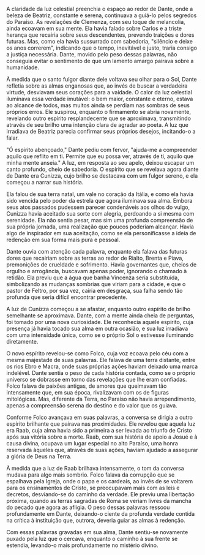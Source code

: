 A claridade da luz celestial preenchia o espaço ao redor de Dante, onde a beleza de Beatriz, constante e serena, continuava a guiá-lo pelos segredos do Paraíso. As revelações de Clemenza, com seu toque de melancolia, ainda ecoavam em sua mente. Ela havia falado sobre Carlos e a triste herança que recairia sobre seus descendentes, prevendo traições e dores futuras. Mas, como ela havia sussurrado com sabedoria, "silêncio e deixe os anos correrem", indicando que o tempo, inevitável e justo, traria consigo a justiça necessária. Dante, movido pelo peso dessas palavras, não conseguia evitar o sentimento de que um lamento amargo pairava sobre a humanidade.

À medida que o santo fulgor diante dele voltava seu olhar para o Sol, Dante refletia sobre as almas enganosas que, ao invés de buscar a verdadeira virtude, desviavam seus corações para a vaidade. O calor da luz celestial iluminava essa verdade imutável: o bem maior, constante e eterno, estava ao alcance de todos, mas muitos ainda se perdiam nas sombras de seus próprios erros. Ele suspirou, enquanto o firmamento se abria novamente, revelando outro espírito resplandecente que se aproximava, transmitindo através de seu brilho uma intenção clara de agradar ao poeta. A luz que irradiava de Beatriz parecia confirmar seus próprios desejos, incitando-o a falar.

"Ó espírito abençoado," Dante pediu com fervor, "ajuda-me a compreender aquilo que reflito em ti. Permite que eu possa ver, através de ti, aquilo que minha mente anseia." A luz, em resposta ao seu apelo, deixou escapar um canto profundo, cheio de sabedoria. O espírito que se revelava agora diante de Dante era Cunizza, cujo brilho se destacava com um fulgor sereno, e ela começou a narrar sua história.

Ela falou de sua terra natal, um vale no coração da Itália, e como ela havia sido vencida pelo poder da estrela que agora iluminava sua alma. Embora seus atos passados pudessem parecer condenáveis aos olhos do vulgo, Cunizza havia aceitado sua sorte com alegria, perdoando a si mesma com serenidade. Ela não sentia pesar, mas sim uma profunda compreensão de sua própria jornada, uma realização que poucos poderiam alcançar. Havia algo de inspirador em sua aceitação, como se ela personificasse a ideia de redenção em sua forma mais pura e pessoal.

Dante ouvia com atenção cada palavra, enquanto ela falava das futuras dores que recairiam sobre as terras ao redor de Rialto, Brenta e Piava, premonições de crueldade e sofrimento. Havia governantes que, cheios de orgulho e arrogância, buscavam apenas poder, ignorando o chamado à retidão. Ela previu que a água que banha Vincenza seria substituída, simbolizando as mudanças sombrias que viriam para a cidade, e que o pastor de Feltro, por sua vez, cairia em desgraça, sua falha sendo tão profunda que seria difícil encontrar precedente.

A luz de Cunizza começou a se afastar, enquanto outro espírito de brilho semelhante se aproximava. Dante, com a mente ainda cheia de perguntas, foi tomado por uma nova curiosidade. Ele reconhecia aquele espírito, cuja presença já havia tocado sua alma em outra ocasião, e sua luz irradiava com uma intensidade única, como se o próprio Sol o estivesse iluminando diretamente.

O novo espírito revelou-se como Folco, cuja voz ecoava pelo céu com a mesma majestade de suas palavras. Ele falava de uma terra distante, entre os rios Ebro e Macra, onde suas próprias ações haviam deixado uma marca indelével. Dante sentia o peso de cada história contada, como se o próprio universo se dobrasse em torno das revelações que lhe eram confiadas. Folco falava de paixões antigas, de amores que queimavam tão intensamente que, em sua época, rivalizavam com os de figuras mitológicas. Mas, diferente da Terra, no Paraíso não havia arrependimento, apenas a compreensão serena do destino e do valor que os guiava.

Conforme Folco avançava em suas palavras, a conversa se dirigia a outro espírito brilhante que pairava nas proximidades. Ele revelou que aquela luz era Raab, cuja alma havia sido a primeira a ser levada ao triunfo de Cristo após sua vitória sobre a morte. Raab, com sua história de apoio a Josué e à causa divina, ocupava um lugar especial no alto Paraíso, uma honra reservada àqueles que, através de suas ações, haviam ajudado a assegurar a glória de Deus na Terra.

À medida que a luz de Raab brilhava intensamente, o tom da conversa mudava para algo mais sombrio. Folco falava da corrupção que se espalhava pela Igreja, onde o papa e os cardeais, ao invés de se voltarem para os ensinamentos de Cristo, se preocupavam mais com as leis e decretos, desviando-se do caminho da verdade. Ele previu uma libertação próxima, quando as terras sagradas de Roma se veriam livres da mancha do pecado que agora as afligia. O peso dessas palavras ressoou profundamente em Dante, deixando-o ciente da profunda verdade contida na crítica à instituição que, outrora, deveria guiar as almas à redenção.

Com essas palavras gravadas em sua alma, Dante sentiu-se novamente puxado pela luz que o cercava, enquanto o caminho à sua frente se estendia, levando-o mais profundamente no mistério divino.